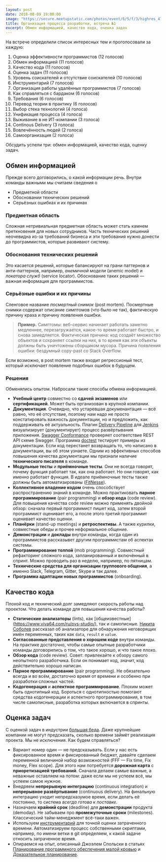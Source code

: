 ```yaml
---
layout: post
date: 2018-08-09 19:00:00
image: "https://secure.meetupstatic.com/photos/event/6/5/f/3/highres_473246099.jpeg"
title: Организация процесса разработки, встреча №1
excerpt: Обмен информацией, качество кода, оченка задач
---
```


На встрече определили список интересных тем и проголосовали за каждую:

1. Оценка эффективности программистов (12 голосов)
1. Обмен информацией (11 голосов)
1. Качество кода (11 голосов)
1. Оценка задач (11 голосов)
1. Уровень соискателей и отсутствие соискателей (10 голосов)
1. Инструментарий (7 голосов)
1. Организация работы удалённых программистов (7 голосов)
1. Как справляться с бардаком (6 голосов)
1. Требования (6 голосов)
1. Перевод теории в практику (6 голосов)
1. Выбор стека технологий (4 голоса)
1. Унификация процесса (4 голоса)
1. Выживание в не ИТ-компании (3 голоса)
1. Continous Delivery (3 голоса)
1. Вовлечённость людей (2 голоса)
1. Самоорганизация (2 голоса)

Обсудить успели три: обмен информацией, качество кода, оценку задач.

## Обмен информацией

Прежде всего договорились, о какой информации речь. Внутри команды важными мы считаем сведения о

* Предметной области
* Обосновании технических решений
* Серьёзных ошибках и их причинах

### Предметная область

Сложная нетривиальная предметная область может стать камнем преткновения для новых сотрудников. Часть технических решений неочевидна из-за
требований бизнеса и эти требования нужно донести до программистов, которые развивают систему.

### Обоснования технических решений

Это касается решений, которые балансируют на грани паттернов и анти-паттернов, например, *анемичной модели* (anemic model) и *локатора служб* (service locator).
Обоснование таких решений&nbsp;&mdash; важная информация для программистов.

### Серьёзные ошибки и их причины

Сленговое название *посмертный снимок* (post mortem). Посмертные снимки содержат описание симптомов (что было не так), фактическую причину краха и причину появления ошибки.

> **Пример.** Симптомы: веб-сервис начинает работать заметно медленнее, перезагружается, какое-то время работает быстро, и снова замедляется.
Фактическая причина: код создаёт множество объектов и сохраняет ссылки на них, в то время как эти объекты должны быть уничтожены сборщиком мусора.
Причина появления ошибки: бездумный copy-past со Stack Overflow.

Если возможно, в post mortem также входит регрессионый тест, который исключает появление подобных ошибок в будущем. 

### Решения

Обменялись опытом. Набросали такие способы обмена информацией.

* **Учебный центр** совместно со **сдачей экзаменов** или **сертификацией**. Может быть организован в крупной компании.
* **Документация**. Очевидно, что устаревшая докуменантация&nbsp;&mdash; всё равно, что её отсутствие, поэтому нам надо не просто
  констатировать важность документации, но и предложить, как поддерживать её актуальность. Плагин [Delivery Pipeline](https://wiki.jenkins.io/display/JENKINS/Delivery+Pipeline+Plugin)
  для [Jenkins](https://wiki.jenkins.io/display/JENKINS/Home) визуализирует (документирует) процесс развёртывания приложения. [Swagger Conformance](https://github.com/olipratt/swagger-conformance)
  проверяет соответствие REST API схеме Swagger. Программа [doctest](https://docs.python.org/2/library/doctest.html) тестирует примеры из документации.
  Если код перестанет возвращать то, что написано в документации, вы об этом узнаете. Одним из эффективных способов повышения качества документации мы
  признали наличие **технического писателя** в команде.
* **Модульные тесты** и **приёмночные тесты**. Они не всегда говорят, почему функция работает так, как она работает. Но они говорят, как именно работает функция.
  В идеале приёмночные тесты также должны быть автоматизированы ([FitNesse](http://fitnesse.org/)).
* **Коллективное владение кодом** очень способствует распространению знаний в команде. Можно практиковать **парное программирование** (pair programming)
  и **обзор кода** (code review). Для повышения качества code review можно применять двойной обзор: сначала первый программист пишет код, затем второй программист
  оценивает его, а после этого третий программит оценивает качество оценки.
* **Планёрки** (stand-up meetings) и **ретроспективы**. А также курилки, совместные обеды и прочее неформальное общение.
* **Демонстрации** и **доклады** внутри команды, когда один из программистов рассказывет другим программистам об аспектах системы.
* **Программирование толпой** (mob programming). Совместный рефакторинг сложного кода, запланированный и включённый в спринт. Можно проводить раз в неделю, например, по пятницам.
* **Технические средства для организации группового общения**, а именно Slack, Telegram, Gitter, Skype и так далее.
* **Программа адаптации новых программистов** (onboarding).

## Качество кода

Плохой код и технический долг замедляют скорость работы над проектом. Что делать команде для повышения качества работы?

* **Статические анализаторы** (lints), как [общеизвестные] (https://www.viva64.com/ru/pvs-studio/), так и самописные. [Никита Соболев](https://wemake.services/) рассказал об
  анализаторе для обнаружения неговорящих имён переменных, таких как `data`, `result` и `value`.
* **Согласованные представления о хорошем коде** внутри команды. На практике достаточно, чтобы самые опытные разработчики команды договорились о том, что такое хорошо, и что такое плохо.
* **Обзор кода** (code review). Совет: привлекайте к обзору самого неопытного разработчика. Если он понимает код, значит, код действительно хорошо написан.
* **Парное программирование** (pair programming). Не обязательно всегда и во всём, достаточно время от времени и особенно при разработки сложных частей.
* **Кодогенерация** и **аспектное программирование**. Плохим может быть однотипный код. Бороться с однотипностью помогают средства кодогенерации и аспектного программирования,
  в том числе самописные, разработка которых включается в спринты.

## Оценка задач

С оценкой задач в индустрии [большая беда](http://blog.mavenlink.com/21-shocking-project-management-statistics-that-explain-why-projects-continue-to-fail). Даже крупнейшие компании
не могут предсказать, сколько времени займёт реализация проекта. Мы не исключения. Как будем справляться?

* Вариант номер один&nbsp;&mdash; не предсказывать. Если у нас есть фиксированное время и фиксированный бюджет, давайте сделаем переменной величиной набор возможностей
  (FFF&nbsp;&mdash; Fix time, Fix money, Flex scope). Для этого нам потребуется **дорожная карта** с **приоретизацией требований**. Сначала делаем самые важные, а неважные
  оставляем на потом: даже если мы не успеем всё, мы успеем самое нужное.
* Внедряем **непрерывную интеграцию** (continuous integration) и **непрерывное развёртывание** (continuous delivery). На финальную интеграцию уходит непредсказумое время, если
  делать её постоянно, то система *всегда готова к поставке*.
* Назначаем **крайний срок** (deadline) для **демонстрации** продукта (demoday). Не забываем про **промежуточные сроки** (milestones). Классический тайм-менеджмент всё-таки важен.
* Используем [инструментарий](https://wakatime.com/) для точной оценки затраченного времени. Автоматизируем процесс собственными скриптами, например, по имени ветки в git
  определяем, к какой задаче относить затраченное время.
* Опираемся на опыт, описанный Джоэлем Спольски в статьях [Планирование программного обеспечения малой кровью](http://russian.joelonsoftware.com/Articles/PainlessSoftwareSchedules.html)
  и [Доказательное планирование](https://habr.com/post/186410/).


